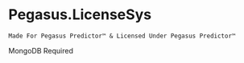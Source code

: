 # Pegasus.LicenseSys

`Made For Pegasus Predictor™ & Licensed Under Pegasus Predictor™`

MongoDB Required
